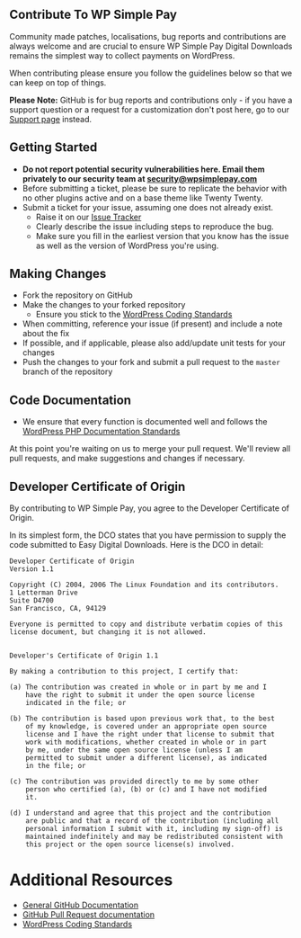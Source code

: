 ## Contribute To WP Simple Pay

Community made patches, localisations, bug reports and contributions are always welcome and are crucial to ensure WP Simple Pay Digital Downloads remains the simplest way to collect payments on WordPress.

When contributing please ensure you follow the guidelines below so that we can keep on top of things.

__Please Note:__ GitHub is for bug reports and contributions only - if you have a support question or a request for a customization don't post here, go to our [Support page](https://wpsimplepay.com/contact/) instead.

## Getting Started

* __Do not report potential security vulnerabilities here. Email them privately to our security team at [security@wpsimplepay.com](mailto:security@wpsimplepay.com)__
* Before submitting a ticket, please be sure to replicate the behavior with no other plugins active and on a base theme like Twenty Twenty.
* Submit a ticket for your issue, assuming one does not already exist.
  * Raise it on our [Issue Tracker](https://github.com/wpsimplepay/wp-simple-pay-lite/issues)
  * Clearly describe the issue including steps to reproduce the bug.
  * Make sure you fill in the earliest version that you know has the issue as well as the version of WordPress you're using.

## Making Changes

* Fork the repository on GitHub
* Make the changes to your forked repository
  * Ensure you stick to the [WordPress Coding Standards](https://codex.wordpress.org/WordPress_Coding_Standards)
* When committing, reference your issue (if present) and include a note about the fix
* If possible, and if applicable, please also add/update unit tests for your changes
* Push the changes to your fork and submit a pull request to the `master` branch of the repository

## Code Documentation

* We ensure that every function is documented well and follows the [WordPress PHP Documentation Standards](https://make.wordpress.org/core/handbook/best-practices/inline-documentation-standards/php/)

At this point you're waiting on us to merge your pull request. We'll review all pull requests, and make suggestions and changes if necessary.

## Developer Certificate of Origin
By contributing to WP Simple Pay, you agree to the Developer Certificate of Origin.

In its simplest form, the DCO states that you have permission to supply the code submitted to Easy Digital Downloads. Here is the DCO in detail:
```
Developer Certificate of Origin
Version 1.1

Copyright (C) 2004, 2006 The Linux Foundation and its contributors.
1 Letterman Drive
Suite D4700
San Francisco, CA, 94129

Everyone is permitted to copy and distribute verbatim copies of this
license document, but changing it is not allowed.


Developer's Certificate of Origin 1.1

By making a contribution to this project, I certify that:

(a) The contribution was created in whole or in part by me and I
    have the right to submit it under the open source license
    indicated in the file; or

(b) The contribution is based upon previous work that, to the best
    of my knowledge, is covered under an appropriate open source
    license and I have the right under that license to submit that
    work with modifications, whether created in whole or in part
    by me, under the same open source license (unless I am
    permitted to submit under a different license), as indicated
    in the file; or

(c) The contribution was provided directly to me by some other
    person who certified (a), (b) or (c) and I have not modified
    it.

(d) I understand and agree that this project and the contribution
    are public and that a record of the contribution (including all
    personal information I submit with it, including my sign-off) is
    maintained indefinitely and may be redistributed consistent with
    this project or the open source license(s) involved.
```

# Additional Resources
* [General GitHub Documentation](https://help.github.com/)
* [GitHub Pull Request documentation](https://help.github.com/send-pull-requests/)
* [WordPress Coding Standards](https://codex.wordpress.org/WordPress_Coding_Standards)
